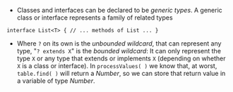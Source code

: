 - Classes and interfaces can be declared to be *generic types*. A generic class or interface represents a family of related types

`interface List<T> {
	// ... methods of List ...
}`

- Where `?` on its own is the *unbounded wildcard*, that can represent any type, "`? extends X`" is the *bounded wildcard*: It can only represent the type `X` or any type that extends or implements `X` (depending on whether `X` is a class or interface). In `processValues( )` we know that, at worst, `table.find( )` will return a *Number*, so we can store that return value in a variable of type *Number*.
